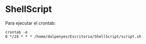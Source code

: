 # ShellScript

Para ejecutar el crontab:

    crontab -e
    0 */24 * * * /home/dalpenyes/Escritorio/ShellScript/script.sh